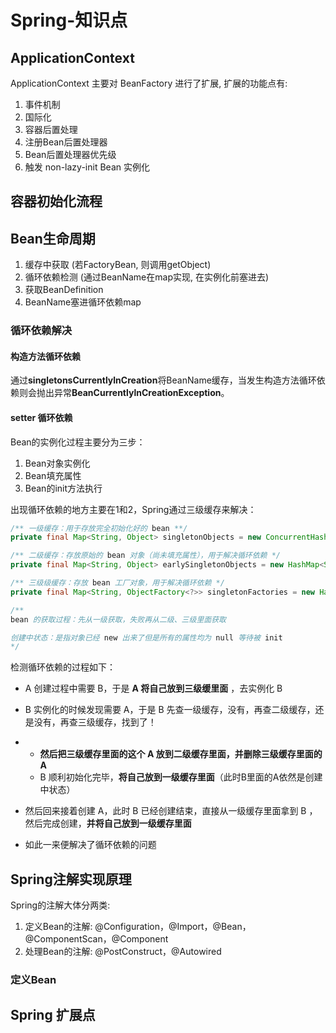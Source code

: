 # Spring-知识点

## ApplicationContext

ApplicationContext 主要对 BeanFactory 进行了扩展, 扩展的功能点有:

1. 事件机制
2. 国际化
3. 容器后置处理
4. 注册Bean后置处理器
5. Bean后置处理器优先级
6. 触发 non-lazy-init Bean 实例化

## 容器初始化流程

## Bean生命周期

1. 缓存中获取 (若FactoryBean, 则调用getObject)
2. 循环依赖检测 (通过BeanName在map实现, 在实例化前塞进去)
3. 获取BeanDefinition
4. BeanName塞进循环依赖map

### 循环依赖解决

#### 构造方法循环依赖

通过**singletonsCurrentlylnCreation**将BeanName缓存，当发生构造方法循环依赖则会抛出异常**BeanCurrentlylnCreationException**。

#### setter 循环依赖

Bean的实例化过程主要分为三步：

1. Bean对象实例化
2. Bean填充属性
3. Bean的init方法执行

出现循环依赖的地方主要在1和2，Spring通过三级缓存来解决：

```java
/** 一级缓存：用于存放完全初始化好的 bean **/
private final Map<String, Object> singletonObjects = new ConcurrentHashMap<String, Object>(256);

/** 二级缓存：存放原始的 bean 对象（尚未填充属性），用于解决循环依赖 */
private final Map<String, Object> earlySingletonObjects = new HashMap<String, Object>(16);

/** 三级级缓存：存放 bean 工厂对象，用于解决循环依赖 */
private final Map<String, ObjectFactory<?>> singletonFactories = new HashMap<String, ObjectFactory<?>>(16);

/**
bean 的获取过程：先从一级获取，失败再从二级、三级里面获取

创建中状态：是指对象已经 new 出来了但是所有的属性均为 null 等待被 init
*/
```

检测循环依赖的过程如下：

- A 创建过程中需要 B，于是 **A 将自己放到三级缓里面** ，去实例化 B

- B 实例化的时候发现需要 A，于是 B 先查一级缓存，没有，再查二级缓存，还是没有，再查三级缓存，找到了！

- - **然后把三级缓存里面的这个 A 放到二级缓存里面，并删除三级缓存里面的 A**
  - B 顺利初始化完毕，**将自己放到一级缓存里面**（此时B里面的A依然是创建中状态）

- 然后回来接着创建 A，此时 B 已经创建结束，直接从一级缓存里面拿到 B ，然后完成创建，**并将自己放到一级缓存里面**

- 如此一来便解决了循环依赖的问题

## Spring注解实现原理

Spring的注解大体分两类:

1. 定义Bean的注解: @Configuration，@Import，@Bean，@ComponentScan，@Component
2. 处理Bean的注解: @PostConstruct，@Autowired

### 定义Bean

## Spring 扩展点
